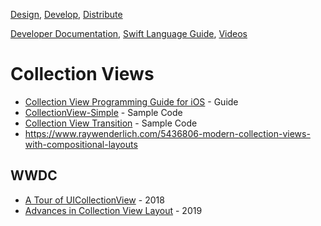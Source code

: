 [Design](https://github.com/mobilege/ios-development/blob/master/design.md), 
[Develop](https://github.com/mobilege/ios-development/blob/master/README.md), 
[Distribute](https://github.com/mobilege/ios-development/blob/master/distribute.md)

[Developer Documentation](https://developer.apple.com/documentation), 
[Swift Language Guide](https://docs.swift.org/swift-book/LanguageGuide/TheBasics.html), 
[Videos](https://developer.apple.com/videos/)

# Collection Views
- [Collection View Programming Guide for iOS](https://developer.apple.com/library/content/documentation/WindowsViews/Conceptual/CollectionViewPGforIOS/Introduction/Introduction.html) - Guide
- [CollectionView-Simple](https://developer.apple.com/library/archive/samplecode/CollectionView-Simple/Introduction/Intro.html) - Sample Code
- [Collection View Transition](https://developer.apple.com/library/archive/samplecode/CollectionViewTransition/Introduction/Intro.html) - Sample Code
- https://www.raywenderlich.com/5436806-modern-collection-views-with-compositional-layouts

## WWDC
- [A Tour of UICollectionView](https://developer.apple.com/videos/play/wwdc2018/225/) - 2018
- [Advances in Collection View Layout](https://developer.apple.com/videos/play/wwdc2019/215/) - 2019
